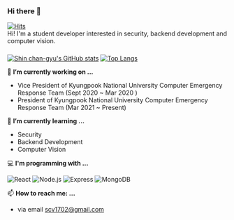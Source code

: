 ### Hi there 👋
[![Hits](https://hits.seeyoufarm.com/api/count/incr/badge.svg?url=https%3A%2F%2Fgithub.com%2Fscv1702%2Fhit-counter&count_bg=%2379C83D&title_bg=%23555555&icon=&icon_color=%23E7E7E7&title=hits&edge_flat=false)](https://hits.seeyoufarm.com)<br>
Hi! I'm a student developer interested in security, backend development and computer vision.

### 
[![Shin chan-gyu's GitHub stats](https://github-readme-stats.vercel.app/api?username=scv1702)](https://github.com/anuraghazra/github-readme-stats) [![Top Langs](https://github-readme-stats.vercel.app/api/top-langs/?username=scv1702&layout=compact)](https://github.com/anuraghazra/github-readme-stats)

🔭 **I’m currently working on ...**
- Vice President of Kyungpook National University Computer Emergency Response Team (Sept 2020 ~ Mar 2020 )
- President of Kyungpook National University Computer Emergency Response Team (Mar 2021 ~ Present)

🌱 **I’m currently learning ...**
- Security
- Backend Development
- Computer Vision

💻 **I'm programming with ...**<br>

![React]("https://img.shields.io/badge/React-61DAF8?&style=flat&logo=React&logoColor=white")
![Node.js]("https://img.shields.io/badge/Node.js-339933.svg?&style=flat&logo=Node.js&logoColor=white")
![Express]("https://img.shields.io/badge/Express-000000.svg?&style=flat&logo=Express&logoColor=white")
![MongoDB]("https://img.shields.io/badge/MongoDB-47A248.svg?&style=flat&logo=MongoDB&logoColor=white")

📫 **How to reach me: ...**
- via email scv1702@gmail.com

